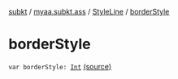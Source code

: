 [subkt](../../index.md) / [myaa.subkt.ass](../index.md) / [StyleLine](index.md) / [borderStyle](./border-style.md)

# borderStyle

`var borderStyle: `[`Int`](https://kotlinlang.org/api/latest/jvm/stdlib/kotlin/-int/index.html) [(source)](https://github.com/Myaamori/SubKt/blob/0.1.8/src/main/kotlin/myaa/subkt/ass/parser.kt#L560)